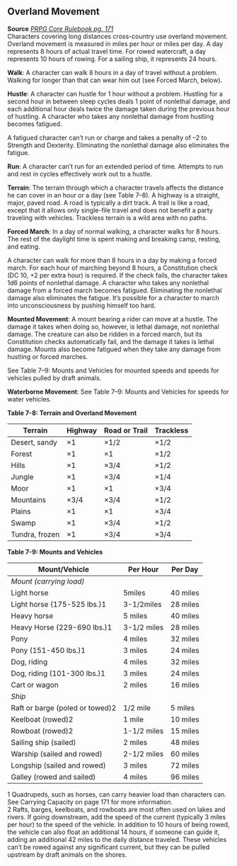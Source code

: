 ## Overland Movement

**Source** [_PRPG Core Rulebook pg. 171_](http://paizo.com/pathfinderRPG/v5748btpy88yj)  
Characters covering long distances cross-country use overland movement. Overland movement is measured in miles per hour or miles per day. A day represents 8 hours of actual travel time. For rowed watercraft, a day represents 10 hours of rowing. For a sailing ship, it represents 24 hours.  
  
**Walk**: A character can walk 8 hours in a day of travel without a problem. Walking for longer than that can wear him out (see Forced March, below).  
  
**Hustle**: A character can hustle for 1 hour without a problem. Hustling for a second hour in between sleep cycles deals 1 point of nonlethal damage, and each additional hour deals twice the damage taken during the previous hour of hustling. A character who takes any nonlethal damage from hustling becomes fatigued.  
  
A fatigued character can’t run or charge and takes a penalty of –2 to Strength and Dexterity. Eliminating the nonlethal damage also eliminates the fatigue.  
  
**Run**: A character can’t run for an extended period of time. Attempts to run and rest in cycles effectively work out to a hustle.  
  
**Terrain**: The terrain through which a character travels affects the distance he can cover in an hour or a day (see Table 7–8). A highway is a straight, major, paved road. A road is typically a dirt track. A trail is like a road, except that it allows only single-file travel and does not benefit a party traveling with vehicles. Trackless terrain is a wild area with no paths.  
  
**Forced March**: In a day of normal walking, a character walks for 8 hours. The rest of the daylight time is spent making and breaking camp, resting, and eating.  
  
A character can walk for more than 8 hours in a day by making a forced march. For each hour of marching beyond 8 hours, a Constitution check (DC 10, +2 per extra hour) is required. If the check fails, the character takes 1d6 points of nonlethal damage. A character who takes any nonlethal damage from a forced march becomes fatigued. Eliminating the nonlethal damage also eliminates the fatigue. It’s possible for a character to march into unconsciousness by pushing himself too hard.  
  
**Mounted Movement**: A mount bearing a rider can move at a hustle. The damage it takes when doing so, however, is lethal damage, not nonlethal damage. The creature can also be ridden in a forced march, but its Constitution checks automatically fail, and the damage it takes is lethal damage. Mounts also become fatigued when they take any damage from hustling or forced marches.  
  
See Table 7–9: Mounts and Vehicles for mounted speeds and speeds for vehicles pulled by draft animals.  
  
**Waterborne Movement**: See Table 7–9: Mounts and Vehicles for speeds for water vehicles.

**Table 7-8: Terrain and Overland Movement**

|**Terrain**|**Highway**|**Road or Trail**|**Trackless**|
|---|---|---|---|
|Desert, sandy|×1|×1/2|×1/2|
|Forest|×1|×1|×1/2|
|Hills|×1|×3/4|×1/2|
|Jungle|×1|×3/4|×1/4|
|Moor|×1|×1|×3/4|
|Mountains|×3/4|×3/4|×1/2|
|Plains|×1|×1|×3/4|
|Swamp|×1|×3/4|×1/2|
|Tundra, frozen|×1|×3/4|×3/4|

  

**Table 7-9: Mounts and Vehicles**

|**Mount/Vehicle**|**Per Hour**|**Per Day**|
|---|---|---|
|*Mount (carrying load)*||   |
|Light horse|5miles|40 miles|
|Light horse (175-525 lbs.)1|3-1/2miles|28 miles|
|Heavy horse|5 miles|40 miles|
|Heavy Horse (229-690 lbs.)1|3-1/2 miles|28 miles|
|Pony|4 miles|32 miles|
|Pony (151-450 lbs.)1|3 miles|24 miles|
|Dog, riding|4 miles|32 miles|
|Dog, riding (101-300 lbs.)1|3 miles|24 miles|
|Cart or wagon|2 miles|16 miles|
|*Ship*||   |
|Raft or barge (poled or towed)2|1/2 mile|5 miles|
|Keelboat (rowed)2|1 mile|10 miles|
|Rowboat (rowed)2|1-1/2 miles|15 miles|
|Sailing ship (sailed)|2 miles|48 miles|
|Warship (sailed and rowed)|2-1/2 miles|60 miles|
|Longship (sailed and rowed)|3 miles|72 miles|
|Galley (rowed and sailed)|4 miles|96 miles|

1 Quadrupeds, such as horses, can carry heavier load than characters can. See Carrying Capacity on page 171 for more information.  
2 Rafts, barges, keelboats, and rowboats are most often used on lakes and rivers. If going downstream, add the speed of the current (typically 3 miles per hour) to the speed of the vehicle. In addition to 10 hours of being rowed, the vehicle can also float an additional 14 hours, if someone can guide it, adding an additional 42 miles to the daily distance traveled. These vehicles can’t be rowed against any significant current, but they can be pulled upstream by draft animals on the shores.